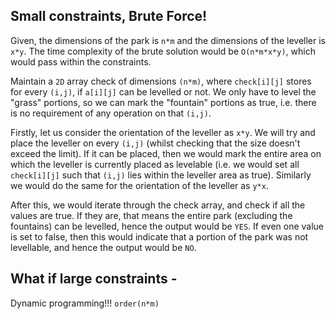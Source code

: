 ## Small constraints, Brute Force!

Given, the dimensions of the park is `n*m` and the dimensions of the leveller is `x*y`. The time complexity of the brute solution would be `O(n*m*x*y)`, which would pass within the constraints.

Maintain a `2D` array check of dimensions `(n*m)`, where `check[i][j]` stores for every `(i,j)`, if `a[i][j]` can be levelled or not. We only have to level the "grass" portions, so we can mark the "fountain" portions as true, i.e. there is no requirement of any operation on that `(i,j)`.

Firstly, let us consider the orientation of the leveller as `x*y`. We will try and place the leveller on every `(i,j)` (whilst checking that the size doesn't exceed the limit). If it can be placed, then we would mark the entire area on which the leveller is currently placed as levelable (i.e. we would set all `check[i][j]` such that `(i,j)` lies within the leveller area as true). Similarly we would do the same for the orientation of the leveller as `y*x`.

After this, we would iterate through the check array, and check if all the values are true. If they are, that means the entire park (excluding the fountains) can be levelled, hence the output would be `YES`. If even one value is set to false, then this would indicate that a portion of the park was not levellable, and hence the output would be `NO`.


## What if large constraints - 

Dynamic programming!!! `order(n*m)`

